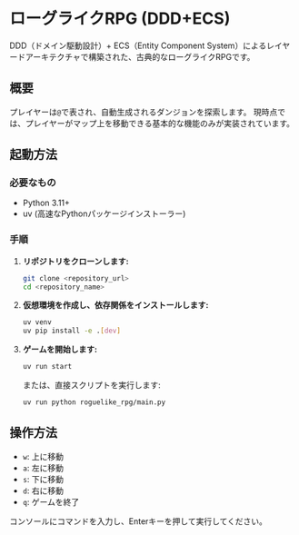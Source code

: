 # ローグライクRPG (DDD+ECS)

DDD（ドメイン駆動設計）+ ECS（Entity Component System）によるレイヤードアーキテクチャで構築された、古典的なローグライクRPGです。

## 概要

プレイヤーは`@`で表され、自動生成されるダンジョンを探索します。
現時点では、プレイヤーがマップ上を移動できる基本的な機能のみが実装されています。

## 起動方法

### 必要なもの
- Python 3.11+
- uv (高速なPythonパッケージインストーラー)

### 手順
1. **リポジトリをクローンします:**
   ```bash
   git clone <repository_url>
   cd <repository_name>
   ```

2. **仮想環境を作成し、依存関係をインストールします:**
   ```bash
   uv venv
   uv pip install -e .[dev]
   ```

3. **ゲームを開始します:**
   ```bash
   uv run start
   ```
   または、直接スクリプトを実行します:
   ```bash
   uv run python roguelike_rpg/main.py
   ```

## 操作方法

- `w`: 上に移動
- `a`: 左に移動
- `s`: 下に移動
- `d`: 右に移動
- `q`: ゲームを終了

コンソールにコマンドを入力し、Enterキーを押して実行してください。